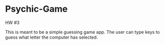 # Psychic-Game
HW #3

This is meant to be a simple guessing game app. The user can type keys to guess what letter the computer
has selected. 

